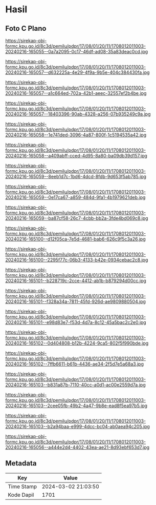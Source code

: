 # Hasil

## Foto C Plano

https://sirekap-obj-formc.kpu.go.id/8c3d/pemilu/pdpr/17/08/01/20/11/1708012011003-20240216-165055--0a7a2095-0c17-46df-ad08-35a83deac0cd.jpg

https://sirekap-obj-formc.kpu.go.id/8c3d/pemilu/pdpr/17/08/01/20/11/1708012011003-20240216-165057--d632225a-4e29-4f9a-9b5e-404c384430fa.jpg

https://sirekap-obj-formc.kpu.go.id/8c3d/pemilu/pdpr/17/08/01/20/11/1708012011003-20240216-165057--a1c664ed-702a-42b1-aeec-32557ef2b4be.jpg

https://sirekap-obj-formc.kpu.go.id/8c3d/pemilu/pdpr/17/08/01/20/11/1708012011003-20240216-165057--18403396-90ab-4328-a256-07b935249c9a.jpg

https://sirekap-obj-formc.kpu.go.id/8c3d/pemilu/pdpr/17/08/01/20/11/1708012011003-20240216-165058--1e741ded-3096-4a87-800f-1c5194535a42.jpg

https://sirekap-obj-formc.kpu.go.id/8c3d/pemilu/pdpr/17/08/01/20/11/1708012011003-20240216-165058--a409abff-cced-4d95-8a80-ba09db39d157.jpg

https://sirekap-obj-formc.kpu.go.id/8c3d/pemilu/pdpr/17/08/01/20/11/1708012011003-20240216-165059--8eeb1d7c-1bd6-4dcd-8fdb-9d653f5ab785.jpg

https://sirekap-obj-formc.kpu.go.id/8c3d/pemilu/pdpr/17/08/01/20/11/1708012011003-20240216-165059--0e17ca67-a859-484d-9fa1-4b1979621deb.jpg

https://sirekap-obj-formc.kpu.go.id/8c3d/pemilu/pdpr/17/08/01/20/11/1708012011003-20240216-165059--ba87cf58-26c7-4cbb-bb2a-3fde4bd069c8.jpg

https://sirekap-obj-formc.kpu.go.id/8c3d/pemilu/pdpr/17/08/01/20/11/1708012011003-20240216-165100--d12f05ca-7e5d-4681-bab6-626c9f5c3a26.jpg

https://sirekap-obj-formc.kpu.go.id/8c3d/pemilu/pdpr/17/08/01/20/11/1708012011003-20240216-165100--2295f77c-06b3-4133-b42e-0934cebac2c8.jpg

https://sirekap-obj-formc.kpu.go.id/8c3d/pemilu/pdpr/17/08/01/20/11/1708012011003-20240216-165101--b228719c-2cce-4412-ab1b-b879294d00cc.jpg

https://sirekap-obj-formc.kpu.go.id/8c3d/pemilu/pdpr/17/08/01/20/11/1708012011003-20240216-165101--f328a34a-7811-45fd-926d-ae9809880504.jpg

https://sirekap-obj-formc.kpu.go.id/8c3d/pemilu/pdpr/17/08/01/20/11/1708012011003-20240216-165101--e98d83e7-f53d-4d7a-8c12-45a5bac2c2e0.jpg

https://sirekap-obj-formc.kpu.go.id/8c3d/pemilu/pdpr/17/08/01/20/11/1708012011003-20240216-165102--0d404808-b12b-4224-9ca5-802f5f990bde.jpg

https://sirekap-obj-formc.kpu.go.id/8c3d/pemilu/pdpr/17/08/01/20/11/1708012011003-20240216-165102--7ffb6611-b61b-4436-ae34-2f5d7e5a68a3.jpg

https://sirekap-obj-formc.kpu.go.id/8c3d/pemilu/pdpr/17/08/01/20/11/1708012011003-20240216-165103--b831a87b-7110-40cc-a0d1-ac00e2559d7a.jpg

https://sirekap-obj-formc.kpu.go.id/8c3d/pemilu/pdpr/17/08/01/20/11/1708012011003-20240216-165103--2cee05fb-49b2-4a47-9b8e-ead8f5ea97b5.jpg

https://sirekap-obj-formc.kpu.go.id/8c3d/pemilu/pdpr/17/08/01/20/11/1708012011003-20240216-165103--b2a94baa-e999-4dcc-bc04-ab0aea94c205.jpg

https://sirekap-obj-formc.kpu.go.id/8c3d/pemilu/pdpr/17/08/01/20/11/1708012011003-20240216-165056--a444e2d4-4402-43ea-ae21-8d93ebf653d7.jpg


## Metadata

| Key        | Value               |
| ---------- | ------------------- |
| Time Stamp | 2024-03-02 21:03:50 |
| Kode Dapil | 1701                |



